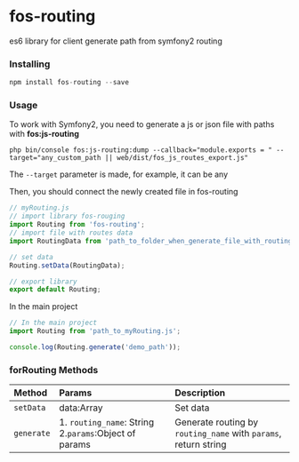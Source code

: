 # fos-routing
es6 library for client generate path from symfony2 routing

### Installing

```javascript
npm install fos-routing --save
```

### Usage
To work with Symfony2, you need to generate a js or json file with paths with **fos:js-routing**

```php bin/console fos:js-routing:dump --callback="module.exports = " --target="any_custom_path || web/dist/fos_js_routes_export.js"```

The `--target` parameter is made, for example, it can be any

Then, you should connect the newly created file in fos-routing


```js
// myRouting.js
// import library fos-rouging
import Routing from 'fos-routing';
// import file with routes data
import RoutingData from 'path_to_folder_when_generate_file_with_routing_data || /web/dist/fos_js_routes_export';

// set data
Routing.setData(RoutingData);

// export library
export default Routing;
```

In the main project

```js
// In the main project
import Routing from 'path_to_myRouting.js';

console.log(Routing.generate('demo_path'));
```

### forRouting Methods
| Method | Params | Description
:---|:---|:---
| `setData` | data:Array | Set data |
| `generate` | 1. `routing_name`: String  2.`params`:Object of params | Generate routing by `routing_name` with `params`, return string |


